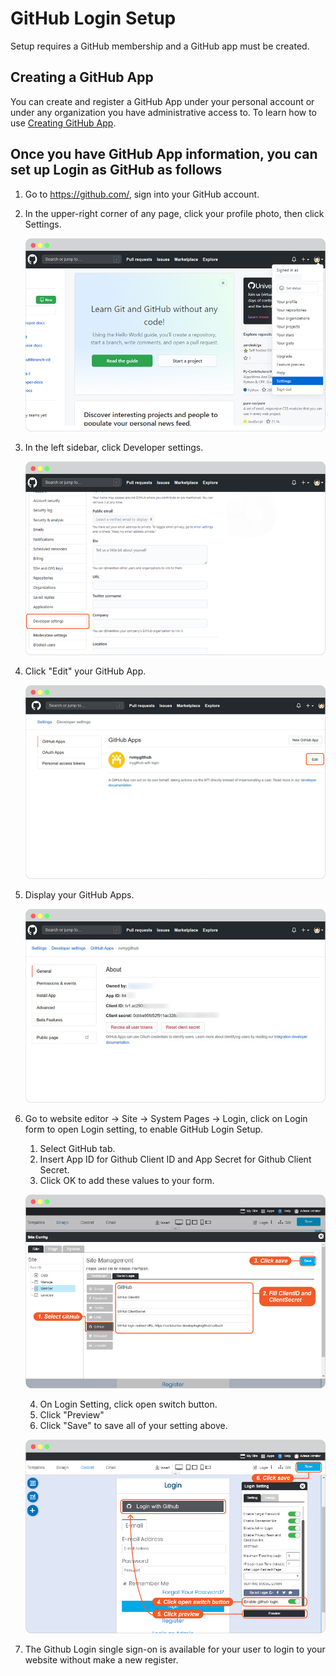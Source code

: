 # GitHub Login Setup

Setup requires a GitHub membership and a GitHub app must be created.

## Creating a GitHub App

You can create and register a GitHub App under your personal account or under any organization you have administrative access to.
To learn how to use [Creating GitHub App](https://docs.github.com/en/free-pro-team&amp;#64;latest/developers/apps/creating-a-github-app/).

## Once you have GitHub App information, you can set up Login as GitHub as follows

1. Go to <https://github.com/>, sign into your GitHub account.

2. In the upper-right corner of any page, click your profile photo, then click Settings.

    ![image](images/login_social_github/github_01.png)

3. In the left sidebar, click Developer settings.

    ![image](images/login_social_github/github_02.png)

4. Click "Edit" your GitHub App.

    ![image](images/login_social_github/github_03.png)

5. Display your GitHub Apps.

    ![image](images/login_social_github/github_04.png)

6. Go to website editor -> Site -> System Pages -> Login, click on Login form to open Login setting, to enable GitHub Login Setup.

   1. Select GitHub tab.
   2. Insert App ID for Github Client ID and App Secret for Github Client Secret.
   3. Click OK to add these values to your form.

    ![image](images/login_social_github/github_login_config_01.jpg)

   4. On Login Setting, click open switch button.
   5. Click "Preview"
   6. Click "Save" to save all of your setting above.

    ![image](images/login_social_github/github_login_config_02.jpg)

7. The Github Login single sign-on is available for your user to login to your website without make a new register.
